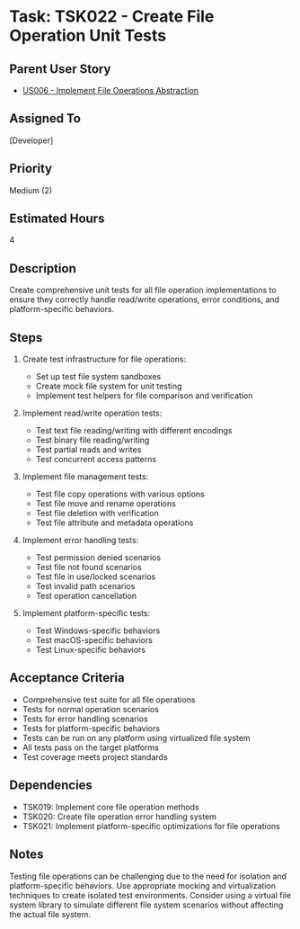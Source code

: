 # Task: TSK022 - Create File Operation Unit Tests

## Parent User Story

- [US006 - Implement File Operations Abstraction](US006-Implement-File-Operations-Abstraction.md)

## Assigned To

[Developer]

## Priority

Medium (2)

## Estimated Hours

4

## Description

Create comprehensive unit tests for all file operation implementations to ensure they correctly handle read/write operations, error conditions, and platform-specific behaviors.

## Steps

1. Create test infrastructure for file operations:
   - Set up test file system sandboxes
   - Create mock file system for unit testing
   - Implement test helpers for file comparison and verification

2. Implement read/write operation tests:
   - Test text file reading/writing with different encodings
   - Test binary file reading/writing
   - Test partial reads and writes
   - Test concurrent access patterns

3. Implement file management tests:
   - Test file copy operations with various options
   - Test file move and rename operations
   - Test file deletion with verification
   - Test file attribute and metadata operations

4. Implement error handling tests:
   - Test permission denied scenarios
   - Test file not found scenarios
   - Test file in use/locked scenarios
   - Test invalid path scenarios
   - Test operation cancellation

5. Implement platform-specific tests:
   - Test Windows-specific behaviors
   - Test macOS-specific behaviors
   - Test Linux-specific behaviors

## Acceptance Criteria

- Comprehensive test suite for all file operations
- Tests for normal operation scenarios
- Tests for error handling scenarios
- Tests for platform-specific behaviors
- Tests can be run on any platform using virtualized file system
- All tests pass on the target platforms
- Test coverage meets project standards

## Dependencies

- TSK019: Implement core file operation methods
- TSK020: Create file operation error handling system
- TSK021: Implement platform-specific optimizations for file operations

## Notes

Testing file operations can be challenging due to the need for isolation and platform-specific behaviors. Use appropriate mocking and virtualization techniques to create isolated test environments. Consider using a virtual file system library to simulate different file system scenarios without affecting the actual file system.
